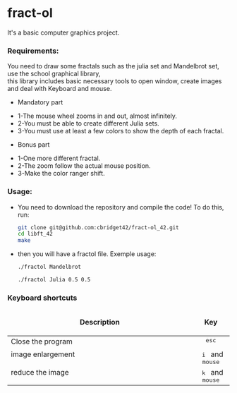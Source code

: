 # fract-ol  
  
It's a basic computer graphics project.  
  
### Requirements:
You need to draw some fractals such as the julia set and Mandelbrot set, use the school graphical library,  
this library includes basic necessary tools to open window, create images and deal with Keyboard and mouse.  
* Mandatory part  
+ 1-The mouse wheel zooms in and out, almost infinitely.  
+ 2-You must be able to create different Julia sets.  
+ 3-You must use at least a few colors to show the depth of each fractal.  
* Bonus part  
+ 1-One more different fractal.  
+ 2-The zoom follow the actual mouse position.  
+ 3-Make the color ranger shift.  
  
### Usage:
* You need to download the repository and compile the code! To do this, run:
	```bash
	git clone git@github.com:cbridget42/fract-ol_42.git
	cd libft_42
	make
	```
* then you will have a fractol file. Exemple usage:
	```bash
	./fractol Mandelbrot
	```
  
	```bash
	./fractol Julia 0.5 0.5
	```
  
### Keyboard shortcuts

<table width="100%">
<thead>
<tr>
<td width="65%" height="60px" align="center" cellpadding="0">
<strong>Description</strong>
</td>
<td width="10%" align="center" cellpadding="0">
<span style="width:70px">&nbsp;</span><strong>Key</strong><span style="width:50px">&nbsp;</span>
</td>
</tr>
</thead>
<tbody>
<tr>
<td valign="top" height="30px">Close the program</td>
<td valign="top" align="center"><kbd>&nbsp;esc&nbsp;</kbd></td>
</tr>
<tr>
<td valign="top" height="30px">image enlargement</td>
<td valign="top" align="center"><kbd>&nbsp;i&nbsp;</kbd> and <kbd>&nbsp;mouse&nbsp;</kbd></td>
</tr>
<tr>
<td valign="top" height="30px">reduce the image</td>
<td valign="top" align="center"><kbd>&nbsp;k&nbsp;</kbd> and <kbd>&nbsp;mouse&nbsp;</kbd></td>
</tr>
<tr>
</tbody>
</table>

